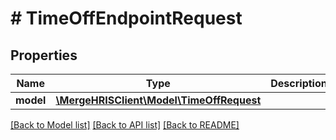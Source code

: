 # # TimeOffEndpointRequest

## Properties

Name | Type | Description | Notes
------------ | ------------- | ------------- | -------------
**model** | [**\MergeHRISClient\Model\TimeOffRequest**](TimeOffRequest.md) |  |

[[Back to Model list]](../../README.md#models) [[Back to API list]](../../README.md#endpoints) [[Back to README]](../../README.md)
